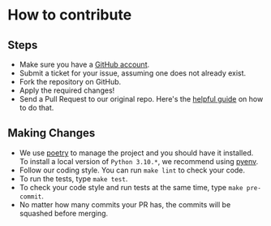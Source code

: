 # How to contribute

## Steps

- Make sure you have a [GitHub account](https://github.com/signup/free).
- Submit a ticket for your issue, assuming one does not already exist.
- Fork the repository on GitHub.
- Apply the required changes!
- Send a Pull Request to our original repo. Here's the [helpful guide](https://help.github.com/en/github/collaborating-with-issues-and-pull-requests/creating-a-pull-request) on how to do that.

## Making Changes
- We use [poetry](https://python-poetry.org/docs/#installation) to manage the project and you should have it installed. To install a local version of `Python 3.10.*`, we recommend using [pyenv](https://github.com/pyenv/pyenv).
- Follow our coding style. You can run `make lint` to check your code.
- To run the tests, type `make test`.
- To check your code style and run tests at the same time, type `make pre-commit`.
- No matter how many commits your PR has, the commits will be squashed before merging.
